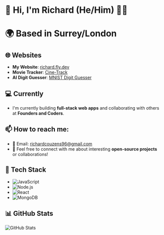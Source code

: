 # 👋 Hi, I'm Richard (He/Him) 👨‍💻

# 🌍 Based in Surrey/London

## 🌐 Websites
- **My Website**: [richard.fly.dev](https://richard.fly.dev)
- **Movie Tracker**: [Cine-Track](https://cine-track.fly.dev/)
- **AI Digit Guesser**: [MNIST Digit Guesser](https://mnist-digit-guesser.fly.dev/)

## 💻 Currently
- I'm currently building **full-stack web apps** and collaborating with others at **Founders and Coders**.

## 📫 How to reach me:
- 📧 Email: [richardcouzens96@gmail.com](mailto:richardcouzens96@gmail.com)
- 💬 Feel free to connect with me about interesting **open-source projects** or collaborations!

## 🚀 Tech Stack
- ![JavaScript](https://img.shields.io/badge/JavaScript-F7DF1E?style=for-the-badge&logo=javascript&logoColor=black)
- ![Node.js](https://img.shields.io/badge/Node.js-43853D?style=for-the-badge&logo=node.js&logoColor=white)
- ![React](https://img.shields.io/badge/React-61DAFB?style=for-the-badge&logo=react&logoColor=black)
- ![MongoDB](https://img.shields.io/badge/MongoDB-47A248?style=for-the-badge&logo=mongodb&logoColor=white)

## 📊 GitHub Stats
![GitHub Stats](https://github-readme-stats.vercel.app/api?username=richardcouzens&show_icons=true&theme=dark)
